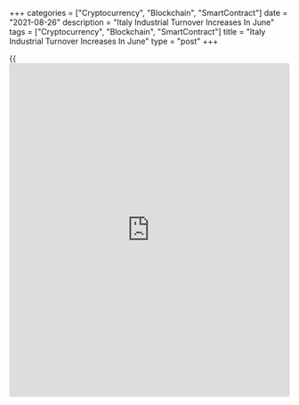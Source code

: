 +++
categories = ["Cryptocurrency", "Blockchain", "SmartContract"]
date = "2021-08-26"
description = "Italy Industrial Turnover Increases In June"
tags = ["Cryptocurrency", "Blockchain", "SmartContract"]
title = "Italy Industrial Turnover Increases In June"
type = "post"
+++

{{<iframe id="large-banner" src="https://www.bounty.group/#slide=10.0" width="100%" height="600" scrolling="no" style="border: 0px solid rgb(216, 221, 230); border-radius: 3px;">}}

Italy's industrial turnover increased in June after falling in the
previous month, data from the statistical office Istat showed on
Wednesday.

Industrial turnover grew 3.1 percent month-on-month in June, after 0.9
percent decrease in May.

Domestic turnover rose 2.1 percent in June, after a 1.7 percent fall in
May. Foreign turnover growth accelerated to 4.7 percent from 0.3
percent.

Turnover of capital goods and energy grew 0.3 percent and 6.0 percent,
respectively. Intermediate goods turnover rose 5.0 percent and consumer
goods turnover increased 2.6 percent.

On a yearly basis, industrial turnover rose 28.4 percent in June, after
40.1 percent increase in the previous month.

Domestic turnover increased 27.5 percent and foreign turnover expanded
30.2 percent in June.

For comments and feedback [contact](https://www.playgroundfx.com/contact/): editorial@rtt[news](https://www.letsplayfx.com/blog/forex-news-website/).com

[Economic News][1]

 **What parts of the world are seeing the best (and worst) economic
performances lately? Click[here][2] to check out our [Econ Scorecard][2]
and find out! See up-to-the-moment [ranking](https://www.playgroundfx.com/blog/crypto-exchange-ranking/)s for the best and worst
performers in [GDP][3], [unemployment rate][4], [inflation][5] and much
more.**

   1. www.rtt[news](https://www.letsplayfx.com/blog/forex-news-website/).com/Content/EconomicNews.aspx
   2. www.rtt[news](https://www.letsplayfx.com/blog/forex-news-website/).com/economic-scorecard/world-rank/unemployment-rate/highest-performance.aspx
   3. www.rtt[news](https://www.letsplayfx.com/blog/forex-news-website/).com/economic-scorecard/world-rank/GDP/highest-performance.aspx
   4. www.rtt[news](https://www.letsplayfx.com/blog/forex-news-website/).com/economic-scorecard/world-rank/unemployment-rate/lowest-performance.aspx
   5. www.rtt[news](https://www.letsplayfx.com/blog/forex-news-website/).com/economic-scorecard/world-rank/CPI/highest-performance.aspx